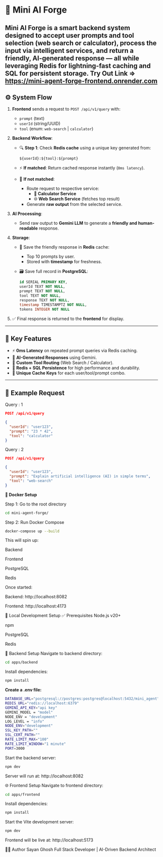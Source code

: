 # 🧠 Mini AI Forge

Mini AI Forge is a smart backend system designed to accept user prompts and tool selection (web search or calculator), process the input via intelligent services, and return a friendly, AI-generated response — all while leveraging Redis for lightning-fast caching and SQL for persistent storage.
Try Out Link => https://mini-agent-forge-frontend.onrender.com
---

## ⚙️ System Flow

1. **Frontend** sends a request to `POST /api/v1/query` with:
   - `prompt` (text)
   - `userId` (string/UUID)
   - `tool` (enum: `web-search` | `calculator`)

2. **Backend Workflow**:
   - 🔍 **Step 1**: Check **Redis cache** using a unique key generated from:

     ```
     ${userId}:${tool}:${prompt}
     ```

   - ⚡ **If matched**: Return cached response instantly (`0ms latency`).
   - 🧠 **If not matched**:
     - Route request to respective service:
       - 🧮 **Calculator Service**
       - 🌐 **Web Search Service** (fetches top result)
     - Generate **raw output** from the selected service.

3. **AI Processing**:
   - Send raw output to **Gemini LLM** to generate a **friendly and human-readable** response.

4. **Storage**:
   - 🔁 Save the friendly response in **Redis** cache:
     - Top 10 prompts by user.
     - Stored with **timestamp** for freshness.
   - 🗃️ Save full record in **PostgreSQL**:

     ```sql
     id SERIAL PRIMARY KEY,
     userId TEXT NOT NULL,
     prompt TEXT NOT NULL,
     tool TEXT NOT NULL,
     response TEXT NOT NULL,
     timestamp TIMESTAMPTZ NOT NULL,
     tokens INTEGER NOT NULL
     ```

5. ✅ Final response is returned to the **frontend** for display.

---

## 📌 Key Features

- ⚡ **0ms Latency** on repeated prompt queries via Redis caching.
- 🧠 **AI-Generated Responses** using Gemini.
- 🧮 **Custom Tool Routing** (Web Search / Calculator).
- 💾 **Redis + SQL Persistence** for high performance and durability.
- 🔐 **Unique Cache Keys** for each user/tool/prompt combo.

---

## 🧪 Example Request
Query : 1

```json
POST /api/v1/query

{
  "userId": "user123",
  "prompt": "23 * 42",
  "tool": "calculator"
}
```
Query : 2

```json
POST /api/v1/query

{
  "userId": "user123",
  "prompt": "Explain artificial intelligence (AI) in simple terms",
  "tool": "web-search"
}
```


**🐳 Docker Setup**

Step 1: Go to the root directory
```bash
cd mini-agent-forge/
```
Step 2: Run Docker Compose
``` bash
docker-compose up --build
```
This will spin up:

Backend

Frontend

PostgreSQL

Redis

Once started:

Backend: http://localhost:8082

Frontend: http://localhost:4173



🧰 Local Development Setup
✅ Prerequisites
Node.js v20+

npm

PostgreSQL

Redis

🔧 Backend Setup
Navigate to backend directory:

```bash
cd apps/backend
```
Install dependencies:
``` bash
npm install
```

**Create a .env file:**

```bash
DATABASE_URL="postgresql://postgres:postgres@localhost:5432/mini_agent"
REDIS_URL="redis://localhost:6379"
GEMINI_API_KEY="api key"
GEMINI_MODEL = "model"
NODE_ENV = "development"
LOG_LEVEL = "info"
NODE_ENV="development"
SSL_KEY_PATH=""
SSL_CERT_PATH=""
RATE_LIMIT_MAX="100"
RATE_LIMIT_WINDOW="1 minute"
PORT=3000
```
Start the backend server:

```bash
npm dev
```
Server will run at: http://localhost:8082

🌐 Frontend Setup
Navigate to frontend directory:

```bash
cd apps/frontend
```
Install dependencies:
```bash
npm install
```
Start the Vite development server:
```bash
npm dev
```
Frontend will be live at: http://localhost:5173

👨‍💻 Author
Sayan Ghosh
Full Stack Developer | AI-Driven Backend Architect
